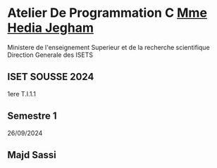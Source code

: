 # Atelier De Programmation C [Mme Hedia Jegham](https://tn.linkedin.com/in/h%C3%A9dia-jegham-45091741)
Ministere de l'enseignement Superieur et de la recherche scientifique 
Direction Generale des ISETS 
## ISET SOUSSE 2024
1ere T.I.1.1
## Semestre 1 
26/09/2024
## Majd Sassi
